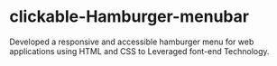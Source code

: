 # clickable-Hamburger-menubar
Developed a responsive and accessible hamburger menu for web applications using HTML and CSS to Leveraged font-end Technology.
